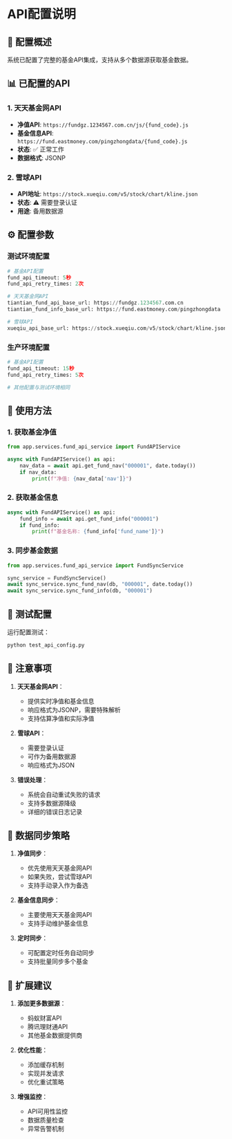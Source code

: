 # API配置说明

## 🎯 配置概述

系统已配置了完整的基金API集成，支持从多个数据源获取基金数据。

## 📊 已配置的API

### 1. 天天基金网API
- **净值API**: `https://fundgz.1234567.com.cn/js/{fund_code}.js`
- **基金信息API**: `https://fund.eastmoney.com/pingzhongdata/{fund_code}.js`
- **状态**: ✅ 正常工作
- **数据格式**: JSONP

### 2. 雪球API
- **API地址**: `https://stock.xueqiu.com/v5/stock/chart/kline.json`
- **状态**: ⚠️ 需要登录认证
- **用途**: 备用数据源

## ⚙️ 配置参数

### 测试环境配置
```python
# 基金API配置
fund_api_timeout: 5秒
fund_api_retry_times: 2次

# 天天基金网API
tiantian_fund_api_base_url: https://fundgz.1234567.com.cn
tiantian_fund_info_base_url: https://fund.eastmoney.com/pingzhongdata

# 雪球API
xueqiu_api_base_url: https://stock.xueqiu.com/v5/stock/chart/kline.json
```

### 生产环境配置
```python
# 基金API配置
fund_api_timeout: 15秒
fund_api_retry_times: 5次

# 其他配置与测试环境相同
```

## 🔧 使用方法

### 1. 获取基金净值
```python
from app.services.fund_api_service import FundAPIService

async with FundAPIService() as api:
    nav_data = await api.get_fund_nav("000001", date.today())
    if nav_data:
        print(f"净值: {nav_data['nav']}")
```

### 2. 获取基金信息
```python
async with FundAPIService() as api:
    fund_info = await api.get_fund_info("000001")
    if fund_info:
        print(f"基金名称: {fund_info['fund_name']}")
```

### 3. 同步基金数据
```python
from app.services.fund_api_service import FundSyncService

sync_service = FundSyncService()
await sync_service.sync_fund_nav(db, "000001", date.today())
await sync_service.sync_fund_info(db, "000001")
```

## 🧪 测试配置

运行配置测试：
```bash
python test_api_config.py
```

## 📝 注意事项

1. **天天基金网API**：
   - 提供实时净值和基金信息
   - 响应格式为JSONP，需要特殊解析
   - 支持估算净值和实际净值

2. **雪球API**：
   - 需要登录认证
   - 可作为备用数据源
   - 响应格式为JSON

3. **错误处理**：
   - 系统会自动重试失败的请求
   - 支持多数据源降级
   - 详细的错误日志记录

## 🔄 数据同步策略

1. **净值同步**：
   - 优先使用天天基金网API
   - 如果失败，尝试雪球API
   - 支持手动录入作为备选

2. **基金信息同步**：
   - 主要使用天天基金网API
   - 支持手动维护基金信息

3. **定时同步**：
   - 可配置定时任务自动同步
   - 支持批量同步多个基金

## 🚀 扩展建议

1. **添加更多数据源**：
   - 蚂蚁财富API
   - 腾讯理财通API
   - 其他基金数据提供商

2. **优化性能**：
   - 添加缓存机制
   - 实现并发请求
   - 优化重试策略

3. **增强监控**：
   - API可用性监控
   - 数据质量检查
   - 异常告警机制 
